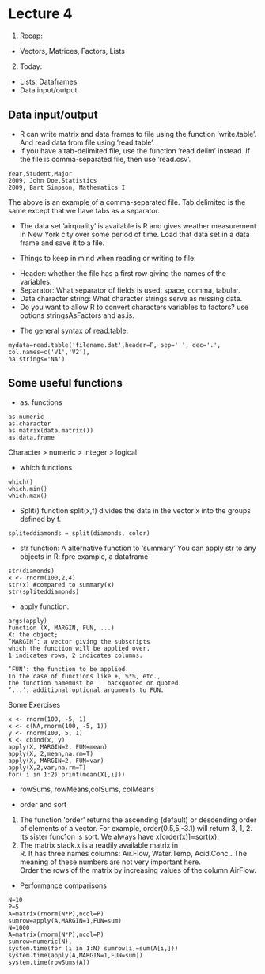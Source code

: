 # Lecture 4
1. Recap:
  - Vectors, Matrices, Factors, Lists

2. Today:
  - Lists, Dataframes
  - Data input/output

## Data input/output
*  R can write matrix and data frames to file using the function ’write.table’.
And read data from file using ’read.table’.
*  If you have a tab-delimited file, use the function ’read.delim’ instead.
If the file is comma-separated file, then use ’read.csv’.
```{r}
Year,Student,Major
2009, John Doe,Statistics
2009, Bart Simpson, Mathematics I
```
The above is an example of a comma-separated file. Tab.delimited is the same
except that we have tabs as a separator.

* The data set ’airquality’ is available is R and gives weather measurement in
New York city over some period of time. Load that data set in a data frame and
save it to a file.

*  Things to keep in mind when reading or writing to file:
  - Header: whether the file has a first row giving the names of the variables.
  - Separator: What separator of fields is used: space, comma, tabular.
  - Data character string: What character strings serve as missing data.
  -  Do you want to allow R to convert characters variables to factors? use options stringsAsFactors and as.is.

*  The general syntax of read.table:
```{r}
mydata=read.table('filename.dat',header=F, sep=' ', dec='.', col.names=c('V1','V2'),
na.strings='NA')
```

## Some useful functions
*  as. functions
```{r}
as.numeric
as.character
as.matrix(data.matrix())
as.data.frame
```
Character > numeric > integer > logical

*  which functions
```{r}
which()
which.min()
which.max()
```

*  Split() function
split(x,f) divides the data in the vector x into the groups defined by f.
```{r}
spliteddiamonds = split(diamonds, color)
```

*  str function: A alternative function to ‘summary’
You can apply str to any objects in R: fpre example, a dataframe
```{r}
str(diamonds)
x <- rnorm(100,2,4)
str(x) #compared to summary(x)
str(spliteddiamonds)
```

*  apply function:
```{r}
args(apply)
function (X, MARGIN, FUN, ...)
X: the object;
’MARGIN’: a vector giving the subscripts
which the function will be applied over.
1 indicates rows, 2 indicates columns.

’FUN’: the function to be applied.
In the case of functions like +, %*%, etc.,
the function namemust be	backquoted or quoted.
’...’: additional optional arguments to FUN.
```
Some Exercises
```{r}
x <- rnorm(100, -5, 1)
x <- c(NA,rnorm(100, -5, 1))
y <- rnorm(100, 5, 1)
X <- cbind(x, y)
apply(X, MARGIN=2, FUN=mean)
apply(X, 2,mean,na.rm=T)
apply(X, MARGIN=2, FUN=var)
apply(X,2,var,na.rm=T)
for( i in 1:2) print(mean(X[,i]))
```

*  rowSums, rowMeans,colSums, colMeans

*  order and sort
1. The  function	'order'	returns	the	ascending	(default)	or	descending	order	of	elements	of	a	vector.	For	example,	order(0.5,5,-3.1)	will	return	3,	1,	2.	Its	sister	func1on	is	sort.	We	always	have	x[order(x)]=sort(x).		
2. The	matrix	stack.x is	a	readily	available	matrix	in	
R.	It	has	three	names	columns:	Air.Flow,	 Water.Temp,	Acid.Conc..	
The	meaning	of	these	numbers	are	not	very	important	here.		
Order	the	rows	of	the	matrix	by	increasing	values	of the	column	AirFlow.		

* Performance comparisons
```{r}
N=10
P=5
A=matrix(rnorm(N*P),ncol=P)
sumrow=apply(A,MARGIN=1,FUN=sum)
N=1000
A=matrix(rnorm(N*P),ncol=P)
sumrow=numeric(N),
system.time(for (i in 1:N) sumrow[i]=sum(A[i,]))
system.time(apply(A,MARGIN=1,FUN=sum))
system.time(rowSums(A))
```
